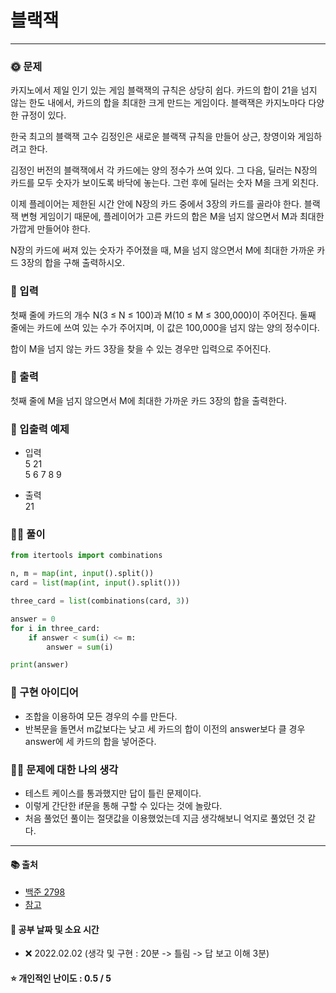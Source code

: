 # 블랙잭

-----
### 🌞 문제
카지노에서 제일 인기 있는 게임 블랙잭의 규칙은 상당히 쉽다. 카드의 합이 21을 넘지 않는 한도 내에서, 카드의 합을 최대한 크게 만드는 게임이다. 블랙잭은 카지노마다 다양한 규정이 있다.

한국 최고의 블랙잭 고수 김정인은 새로운 블랙잭 규칙을 만들어 상근, 창영이와 게임하려고 한다.

김정인 버전의 블랙잭에서 각 카드에는 양의 정수가 쓰여 있다. 그 다음, 딜러는 N장의 카드를 모두 숫자가 보이도록 바닥에 놓는다. 그런 후에 딜러는 숫자 M을 크게 외친다.

이제 플레이어는 제한된 시간 안에 N장의 카드 중에서 3장의 카드를 골라야 한다. 블랙잭 변형 게임이기 때문에, 플레이어가 고른 카드의 합은 M을 넘지 않으면서 M과 최대한 가깝게 만들어야 한다.

N장의 카드에 써져 있는 숫자가 주어졌을 때, M을 넘지 않으면서 M에 최대한 가까운 카드 3장의 합을 구해 출력하시오.
   
### 📝 입력
첫째 줄에 카드의 개수 N(3 ≤ N ≤ 100)과 M(10 ≤ M ≤ 300,000)이 주어진다. 둘째 줄에는 카드에 쓰여 있는 수가 주어지며, 이 값은 100,000을 넘지 않는 양의 정수이다.

합이 M을 넘지 않는 카드 3장을 찾을 수 있는 경우만 입력으로 주어진다.

### 👋 출력 
첫째 줄에 M을 넘지 않으면서 M에 최대한 가까운 카드 3장의 합을 출력한다.

### 🚩 입출력 예제
- 입력  
5 21  
5 6 7 8 9  
  
- 출력  
21  
  
### 👩‍💻 풀이
```python
from itertools import combinations

n, m = map(int, input().split())
card = list(map(int, input().split()))

three_card = list(combinations(card, 3))

answer = 0
for i in three_card:
    if answer < sum(i) <= m:
        answer = sum(i)

print(answer)
```

### 🔑 구현 아이디어
- 조합을 이용하여 모든 경우의 수를 만든다.
- 반복문을 돌면서 m값보다는 낮고 세 카드의 합이 이전의 answer보다 클 경우 answer에 세 카드의 합을 넣어준다.
  
### 🙋‍♀‍ 문제에 대한 나의 생각
- 테스트 케이스를 통과했지만 답이 틀린 문제이다.
- 이렇게 간단한 if문을 통해 구할 수 있다는 것에 놀랐다.
- 처음 풀었던 풀이는 절댓값을 이용했었는데 지금 생각해보니 억지로 풀었던 것 같다.

-------------
#### 📚 출처
- [백준 2798](https://www.acmicpc.net/problem/2798)
- [참고](https://duwjdtn11.tistory.com/297)
#### 📅 공부 날짜 및 소요 시간
- ❌ 2022.02.02 (생각 및 구현 : 20분 -> 틀림 -> 답 보고 이해 3분)  
#### ⭐ 개인적인 난이도 : 0.5 / 5